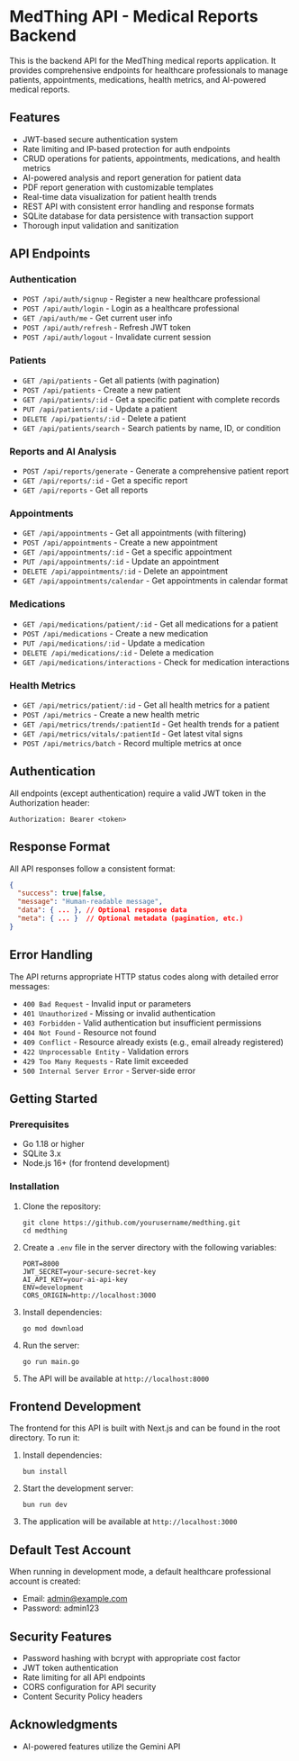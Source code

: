 # MedThing API - Medical Reports Backend

This is the backend API for the MedThing medical reports application. It provides comprehensive endpoints for healthcare professionals to manage patients, appointments, medications, health metrics, and AI-powered medical reports.

## Features

- JWT-based secure authentication system 
- Rate limiting and IP-based protection for auth endpoints
- CRUD operations for patients, appointments, medications, and health metrics
- AI-powered analysis and report generation for patient data
- PDF report generation with customizable templates
- Real-time data visualization for patient health trends
- REST API with consistent error handling and response formats
- SQLite database for data persistence with transaction support
- Thorough input validation and sanitization

## API Endpoints

### Authentication

- `POST /api/auth/signup` - Register a new healthcare professional
- `POST /api/auth/login` - Login as a healthcare professional
- `GET /api/auth/me` - Get current user info
- `POST /api/auth/refresh` - Refresh JWT token
- `POST /api/auth/logout` - Invalidate current session

### Patients

- `GET /api/patients` - Get all patients (with pagination)
- `POST /api/patients` - Create a new patient
- `GET /api/patients/:id` - Get a specific patient with complete records
- `PUT /api/patients/:id` - Update a patient
- `DELETE /api/patients/:id` - Delete a patient
- `GET /api/patients/search` - Search patients by name, ID, or condition

### Reports and AI Analysis

- `POST /api/reports/generate` - Generate a comprehensive patient report
- `GET /api/reports/:id` - Get a specific report
- `GET /api/reports` - Get all reports

### Appointments

- `GET /api/appointments` - Get all appointments (with filtering)
- `POST /api/appointments` - Create a new appointment
- `GET /api/appointments/:id` - Get a specific appointment
- `PUT /api/appointments/:id` - Update an appointment
- `DELETE /api/appointments/:id` - Delete an appointment
- `GET /api/appointments/calendar` - Get appointments in calendar format

### Medications

- `GET /api/medications/patient/:id` - Get all medications for a patient
- `POST /api/medications` - Create a new medication
- `PUT /api/medications/:id` - Update a medication
- `DELETE /api/medications/:id` - Delete a medication
- `GET /api/medications/interactions` - Check for medication interactions

### Health Metrics

- `GET /api/metrics/patient/:id` - Get all health metrics for a patient
- `POST /api/metrics` - Create a new health metric
- `GET /api/metrics/trends/:patientId` - Get health trends for a patient
- `GET /api/metrics/vitals/:patientId` - Get latest vital signs
- `POST /api/metrics/batch` - Record multiple metrics at once

## Authentication

All endpoints (except authentication) require a valid JWT token in the Authorization header:

```
Authorization: Bearer <token>
```

## Response Format

All API responses follow a consistent format:

```json
{
  "success": true|false,
  "message": "Human-readable message",
  "data": { ... }, // Optional response data
  "meta": { ... }  // Optional metadata (pagination, etc.)
}
```

## Error Handling

The API returns appropriate HTTP status codes along with detailed error messages:

- `400 Bad Request` - Invalid input or parameters
- `401 Unauthorized` - Missing or invalid authentication
- `403 Forbidden` - Valid authentication but insufficient permissions
- `404 Not Found` - Resource not found
- `409 Conflict` - Resource already exists (e.g., email already registered)
- `422 Unprocessable Entity` - Validation errors
- `429 Too Many Requests` - Rate limit exceeded
- `500 Internal Server Error` - Server-side error

## Getting Started

### Prerequisites

- Go 1.18 or higher
- SQLite 3.x
- Node.js 16+ (for frontend development)

### Installation

1. Clone the repository:
   ```
   git clone https://github.com/yourusername/medthing.git
   cd medthing
   ```

2. Create a `.env` file in the server directory with the following variables:
   ```
   PORT=8000
   JWT_SECRET=your-secure-secret-key
   AI_API_KEY=your-ai-api-key
   ENV=development
   CORS_ORIGIN=http://localhost:3000
   ```

   <!-- DB_PATH=./data/medthing.db
   RATE_LIMIT=100
   CORS_ORIGIN=http://localhost:3000
   AI_API_KEY=your-ai-api-key -->

3. Install dependencies:
   ```
   go mod download
   ```

5. Run the server:
   ```
   go run main.go
   ```

6. The API will be available at `http://localhost:8000`

## Frontend Development

The frontend for this API is built with Next.js and can be found in the root directory. To run it:

1. Install dependencies:
   ```
   bun install
   ```

2. Start the development server:
   ```
   bun run dev
   ```

3. The application will be available at `http://localhost:3000`

## Default Test Account

When running in development mode, a default healthcare professional account is created:

- Email: admin@example.com
- Password: admin123

## Security Features

- Password hashing with bcrypt with appropriate cost factor
- JWT token authentication
- Rate limiting for all API endpoints
- CORS configuration for API security
- Content Security Policy headers

## Acknowledgments

- AI-powered features utilize the Gemini API